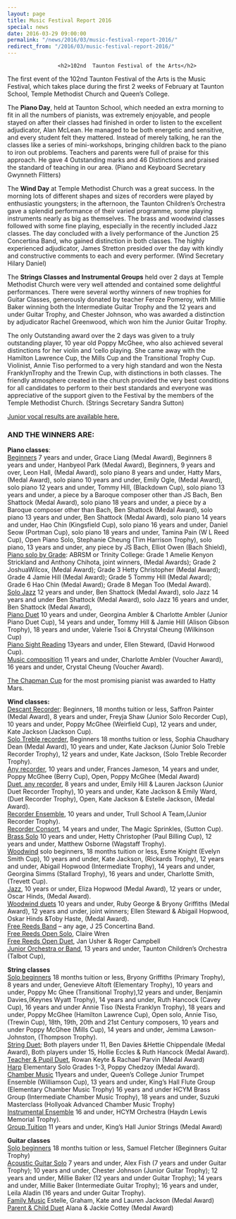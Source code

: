 ```yaml
---
layout: page
title: Music Festival Report 2016
special: news
date: 2016-03-29 09:00:00
permalink: "/news/2016/03/music-festival-report-2016/"
redirect_from: "/2016/03/music-festival-report-2016/"
---
```



                    
                    <h2>102nd  Taunton Festival of the Arts</h2>
<p>The first event of the 102nd Taunton Festival of the Arts is the Music Festival, which takes place during the first 2 weeks of February at Taunton School, Temple Methodist Church and Queen’s College. </p>
<p>The <strong>Piano Day</strong>, held at Taunton School, which needed an extra morning to fit in all the numbers of pianists, was extremely enjoyable, and people stayed on after their classes had finished in order to listen to the excellent adjudicator, Alan McLean.  He managed to be both energetic and sensitive, and every student felt they mattered.  Instead of merely talking, he ran the classes like a series of mini-workshops, bringing children back to the piano to iron out problems.  Teachers and parents were full of praise for this approach.  He gave 4 Outstanding marks and 46 Distinctions and praised the standard of teaching in our area. (Piano and Keyboard Secretary Gwynneth Flitters)  </p>
<p>The <strong>Wind Day</strong> at Temple Methodist Church was a great success. In the morning lots of different shapes and sizes of recorders were played by enthusiastic youngsters; in the afternoon, the Taunton Children’s Orchestra gave a splendid performance of their varied programme, some playing instruments nearly as big as themselves. The brass and woodwind classes followed with some fine playing, especially in the recently included Jazz classes. The day concluded with a lively performance of the Junction 25 Concertina Band, who gained distinction in both classes.  The highly experienced  adjudicator, James Stretton presided over the day with kindly and constructive comments to each and every performer.    (Wind Secretary Hilary Daniel)  </p>
<p>The <strong>Strings Classes and Instrumental Groups</strong> held over 2 days at Temple Methodist Church were very well attended and contained some delightful performances. There were several worthy winners of new trophies for Guitar Classes, generously donated by teacher Feroze Pomeroy, with Millie Baker winning both the Intermediate Guitar Trophy and the 12 years and under Guitar Trophy, and Chester Johnson, who was awarded a distinction by adjudicator Rachel Greenwood, which won him the Junior Guitar Trophy.</p>
<p>The only Outstanding award over the 2 days was given to a truly outstanding player, 10 year old Poppy McGhee, who also achieved several distinctions for her violin and ‘cello playing. She came away with the Hamilton Lawrence Cup, the Mills Cup and the Transitional Trophy Cup.  Violinist, Annie Tiso performed to a very high standard and won the Nesta FranklynTrophy and the Trewin Cup, with distinctions in both classes. The friendly atmosphere created in the church provided the very best conditions for all candidates to perform to their best standards and everyone was appreciative of the support given to the Festival by the members of the Temple Methodist Church. (Strings Secretary Sandra Sutton)</p>
<p><a href="http://www.tauntonfestival.org.uk/2016/03/junior-vocal-classes-2016/">Junior vocal results are available here.</a></p>
<h3>AND THE WINNERS ARE:</h3>
<p><strong>Piano classes</strong>:<br />
<u>Beginners</u> 7 years and under, Grace Liang (Medal Award), Beginners 8 years and under, Hanbyeol Park (Medal Award),  Beginners, 9 years and over, Leon Hall, (Medal Award), solo piano 8 years and under, Hatty Mars, (Medal Award), solo piano 10 years and under, Emily Ogle, (Medal Award), solo piano 12 years and under, Tommy Hill, (Blackdown Cup), solo piano 13 years and under, a piece by a Baroque composer other than JS Bach, Ben Shattock (Medal Award), solo piano 18 years and under, a piece by a Baroque composer other than Bach, Ben Shattock (Medal Award),  solo piano 13 years and under, Ben Shattock (Medal Award), solo piano 14 years and under, Hao Chin (Kingsfield Cup), solo piano 16 years and under, Daniel Seow (Portman Cup), solo piano 18 years and under, Tamina Pain  (W L Reed Cup), Open Piano Solo, Stephanie Cheung (Tim Harrison Trophy), solo piano, 13 years and under, any piece by JS Bach, Elliot Owen (Bach Shield),<br />
<u>Piano solo by Grade</u>: ABRSM or Trinity College: Grade 1 Amelie Kenyon Strickland and Anthony Chihota, joint winners, (Medal Awards); Grade 2  JoshuaWilcox, (Medal Award); Grade 3 Hetty Christopher (Medal Award); Grade 4 Jamie Hill (Medal Award); Grade 5 Tommy Hill (Medal Award); Grade 6 Hao Chin (Medal Award); Grade 8 Megan Too (Medal Award).<br />
<u>Solo Jazz</u> 12 years and under, Ben Shattock (Medal Award), solo Jazz 14 years and under Ben Shattock (Medal Award), solo Jazz 16 years and under, Ben Shattock (Medal Award),<br />
<u>Piano Duet</u> 10 years and under, Georgina Ambler &#038; Charlotte Ambler (Junior Piano Duet Cup),  14 years and under, Tommy Hill &#038; Jamie Hill (Alison Gibson Trophy), 18 years and under, Valerie Tsoi &#038; Chrystal Cheung (Wilkinson Cup)<br />
<u>Piano Sight Reading</u> 13years and under, Ellen Steward, (David Horwood Cup).<br />
<u>Music composition</u> 11 years and under, Charlotte Ambler (Voucher Award),    16 years and under, Crystal Cheung (Voucher Award).</p>
<p><u>The Chapman Cup</u> for the most promising pianist was awarded to Hatty Mars.</p>
<p><strong>Wind classes:</strong><br />
<u>Descant Recorder</u>: Beginners, 18 months tuition or less, Saffron Painter (Medal Award),  8 years and under, Freyja Shaw (Junior Solo Recorder Cup), 10 years and under, Poppy McGhee (Weirfield Cup), 12 years and under, Kate Jackson (Jackson Cup).<br />
<u>Solo Treble recorder</u>, Beginners 18 months tuition or less, Sophia Chaudhary Dean (Medal Award), 10 years and under, Kate Jackson (Junior Solo Treble Recorder Trophy), 12 years and under, Kate Jackson, (Solo Treble Recorder Trophy).<br />
<u>Any recorder</u>, 10 years and under, Frances Jameson, 14 years and under, Poppy McGhee (Berry Cup),  Open, Poppy McGhee (Medal Award)<br />
<u>Duet, any recorder</u>, 8 years and under, Emily Hill &#038; Lauren Jackson (Junior Duet Recorder Trophy), 10 years and under, Kate Jackson &#038; Emily Ward,  (Duet Recorder Trophy),  Open, Kate  Jackson &#038; Estelle Jackson, (Medal Award).<br />
<u>Recorder Ensemble</u>, 10 years and under, Trull School A Team,(Junior Recorder Trophy).<br />
<u>Recorder Consort</u>, 14 years and under, The Magic Sprinkles, (Sutton Cup).<br />
<u>Brass Solo</u> 10 years and under, Hetty Christopher (Paul Billing Cup), 12 years and under, Matthew Osborne (Wagstaff Trophy).<br />
<u>Woodwind</u> solo beginners, 18 months tuition or less, Esme Knight  (Evelyn Smith Cup), 10 years and under, Kate Jackson, (Rickards Trophy), 12 years and under, Abigail Hopwood (Intermediate Trophy), 14 years and under, Georgina Simms (Stallard Trophy), 16 years and under, Charlotte Smith, (Trevett Cup).<br />
<u>Jazz</u>, 10 years or under, Eliza Hopwood (Medal Award), 12 years or under, Oscar Hinds, (Medal Award).<br />
<u>Woodwind duets</u> 10 years and under, Ruby George &#038; Bryony Griffiths (Medal Award), 12 years and under, joint winners; Ellen Steward &#038; Abigail Hopwood, Oskar Hinds &#038;Toby Haste, (Medal Award).<br />
<u>Free Reeds Band</u> – any age, J 25 Concertina Band.<br />
<u>Free Reeds Open Solo</u>, Claire Wren<br />
<u>Free Reeds Open Duet</u>, Jan Usher &#038; Roger Campbell<br />
<u>Junior Orchestra or Band</u>, 13 years and under, Taunton Children’s Orchestra (Talbot Cup), </p>
<p><strong>String classes</strong><br />
<u>Solo beginners</u> 18 months tuition or less, Bryony Griffiths (Primary Trophy), 8 years and under, Genevieve Altoft (Elementary Trophy), 10 years and under, Poppy Mc Ghee (Transitional Trophy),12 years and under, Benjamin Davies,(Keynes Wyatt Trophy), 14 years and under, Ruth Hancock (Cavey Cup), 16 years and under Annie Tiso (Nesta Franklyn Trophy), 18 years and under, Poppy McGhee (Hamilton Lawrence Cup), Open solo, Annie Tiso, (Trewin Cup),  18th, 19th, 20th and 21st Century composers, 10 years and under Poppy McGhee (Mills Cup), 14 years and under, Jemima Lawson-Johnston, (Thompson Trophy).<br />
<u>String Duet</u>; Both players under 11, Ben Davies &#038;Hettie Chippendale (Medal Award), Both players under 15, Hollie Eccles &#038; Ruth Hancock (Medal Award).<br />
<u>Teacher &#038; Pupil Duet</u>, Rowan Keyte &#038; Rachael Parvin (Medal Award)<br />
<u>Harp</u> Elementary Solo Grades 1-3, Poppy Chedzoy (Medal Award).<br />
<u>Chamber Music</u> 11years and under, Queen’s College Junior Trumpet Ensemble (Williamson Cup), 13 years and under, King’s Hall Flute Group (Elementary Chamber Music Trophy) 16 years and under  HCYM Brass Group (Intermediate Chamber Music Trophy), 18 years and under, Suzuki Masterclass (Hollyoak Advanced Chamber Music Trophy)<br />
<u>Instrumental Ensemble</u> 16 and under, HCYM Orchestra (Haydn Lewis Memorial Trophy).<br />
<u>Group Tuition</u> 11 years and under, King’s Hall Junior Strings (Medal Award)</p>
<p><strong>Guitar classes</strong><br />
<u>Solo beginners</u> 18 months tuition or less, Samuel Fletcher (Beginners Guitar Trophy)<br />
<u>Acoustic Guitar Solo</u> 7 years and under, Alex Fish (7 years and under Guitar Trophy); 10 years and under, Chester Johnson (Junior Guitar Trophy); 12 years and under, Millie Baker (12 years and under Guitar Trophy); 14 years and under, Millie Baker (Intermediate Guitar Trophy); 16 years and under, Leila Aladin (16 years and under Guitar Trophy).<br />
<u>Family Music</u> Estelle, Graham, Kate and Lauren Jackson (Medal Award)<br />
<u>Parent &#038; Child Duet</u> Alana &#038; Jackie Cottey (Medal Award) </p>

                
